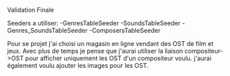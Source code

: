 Validation Finale

Seeders a utiliser: -GenresTableSeeder
                    -SoundsTableSeeder
                    -Genres_SoundsTableSeeder
                    -ComposersTableSeeder

Pour se projet j'ai choisi un magasin en ligne vendant des OST de film et jeux.
Avec plus de temps je pense que j'aurai utiliser la liaison compositeur->OST pour afficher uniquement les OST d'un compositeur voulu.
j'aurai également voulu ajouter les images pour les OST.

